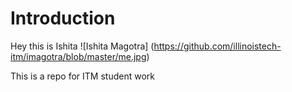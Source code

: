 # Introduction

Hey this is Ishita
![Ishita Magotra]
(https://github.com/illinoistech-itm/imagotra/blob/master/me.jpg)

This is a repo for ITM student work

